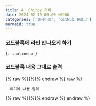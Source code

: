 ```yaml
---
title: 4. Chirpy 기타
date: 2024-02-19 00:00 +0900
categories: ['웹사이트', 'GitHub 블로그']
mermaid: true
---
```


### 코드블록에 라인 안나오게 하기
`{: .nolineno }`

### 코드블록 내용 그대로 출력

{% raw %}{%{% endraw %} raw %}
```liquid
  여기에 내용 입력
```
{% raw %}{%{% endraw %} endraw %}

